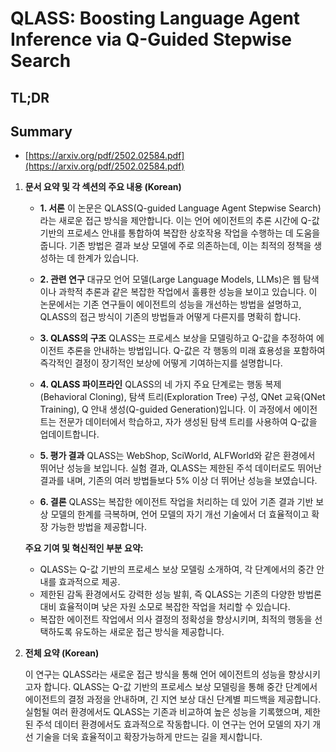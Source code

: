 # QLASS: Boosting Language Agent Inference via Q-Guided Stepwise Search
## TL;DR
## Summary
- [https://arxiv.org/pdf/2502.02584.pdf](https://arxiv.org/pdf/2502.02584.pdf)

1. **문서 요약 및 각 섹션의 주요 내용 (Korean)**

   - **1. 서론**
     이 논문은 QLASS(Q-guided Language Agent Stepwise Search)라는 새로운 접근 방식을 제안합니다. 이는 언어 에이전트의 추론 시간에 Q-값 기반의 프로세스 안내를 통합하여 복잡한 상호작용 작업을 수행하는 데 도움을 줍니다. 기존 방법은 결과 보상 모델에 주로 의존하는데, 이는 최적의 정책을 생성하는 데 한계가 있습니다.

   - **2. 관련 연구**
     대규모 언어 모델(Large Language Models, LLMs)은 웹 탐색이나 과학적 추론과 같은 복잡한 작업에서 훌륭한 성능을 보이고 있습니다. 이 논문에서는 기존 연구들이 에이전트의 성능을 개선하는 방법을 설명하고, QLASS의 접근 방식이 기존의 방법들과 어떻게 다른지를 명확히 합니다.

   - **3. QLASS의 구조**
     QLASS는 프로세스 보상을 모델링하고 Q-값을 추정하여 에이전트 추론을 안내하는 방법입니다. Q-값은 각 행동의 미래 효용성을 포함하여 즉각적인 결정이 장기적인 보상에 어떻게 기여하는지를 설명합니다.

   - **4. QLASS 파이프라인**
     QLASS의 네 가지 주요 단계로는 행동 복제(Behavioral Cloning), 탐색 트리(Exploration Tree) 구성, QNet 교육(QNet Training), Q 안내 생성(Q-guided Generation)입니다. 이 과정에서 에이전트는 전문가 데이터에서 학습하고, 자가 생성된 탐색 트리를 사용하여 Q-값을 업데이트합니다.

   - **5. 평가 결과**
     QLASS는 WebShop, SciWorld, ALFWorld와 같은 환경에서 뛰어난 성능을 보입니다. 실험 결과, QLASS는 제한된 주석 데이터로도 뛰어난 결과를 내며, 기존의 여러 방법들보다 5% 이상 더 뛰어난 성능을 보였습니다.

   - **6. 결론**
     QLASS는 복잡한 에이전트 작업을 처리하는 데 있어 기존 결과 기반 보상 모델의 한계를 극복하며, 언어 모델의 자기 개선 기술에서 더 효율적이고 확장 가능한 방법을 제공합니다.

   **주요 기여 및 혁신적인 부분 요약:**
   - QLASS는 Q-값 기반의 프로세스 보상 모델링 소개하여, 각 단계에서의 중간 안내를 효과적으로 제공.
   - 제한된 감독 환경에서도 강력한 성능 발휘, 즉 QLASS는 기존의 다양한 방법론 대비 효율적이며 낮은 자원 소모로 복잡한 작업을 처리할 수 있습니다.
   - 복잡한 에이전트 작업에서 의사 결정의 정확성을 향상시키며, 최적의 행동을 선택하도록 유도하는 새로운 접근 방식을 제공합니다.

2. **전체 요약 (Korean)**

   이 연구는 QLASS라는 새로운 접근 방식을 통해 언어 에이전트의 성능을 향상시키고자 합니다. QLASS는 Q-값 기반의 프로세스 보상 모델링을 통해 중간 단계에서 에이전트의 결정 과정을 안내하며, 긴 지연 보상 대신 단계별 피드백을 제공합니다. 실험될 여러 환경에서도 QLASS는 기존과 비교하여 높은 성능을 기록했으며, 제한된 주석 데이터 환경에서도 효과적으로 작동합니다. 이 연구는 언어 모델의 자기 개선 기술을 더욱 효율적이고 확장가능하게 만드는 길을 제시합니다.